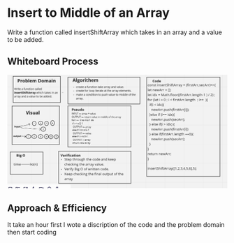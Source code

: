 # Insert to Middle of an Array
Write a function called insertShiftArray which takes in an array and a value to be added. 

## Whiteboard Process
![array-insert-shift](./Screenshot.jpg)

## Approach & Efficiency
It take an hour first I wote a discription of the code and the problem domain then start coding
